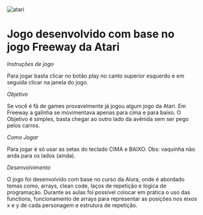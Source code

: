 ![atari](https://user-images.githubusercontent.com/108687467/186008050-27c85a38-2c56-446b-9277-425e2cbbfd19.jpg)

# Jogo desenvolvido com base no jogo Freeway da Atari #


*Instruções de jogo*

Para jogar basta clicar no botão play no canto superior esquerdo e em seguida clicar na janela do jogo.



*Objetivo*

Se você é fã de games provavelmente já jogou algum jogo da Atari. Em Freeway a galinha se movimentava apenas para cima e para baixo. O Objetivo é simples, basta chegar ao outro lado da avênida sem ser pego pelos carros.



*Como Jogar*

Para jogar é só usar as setas do teclado CIMA e BAIXO.
Obs: vaquinha não anda para os lados (ainda).



*Desenvolvimento*

O jogo foi desenvolvido com base no curso da Alura, onde é abordado temas como, arrays, clean code, laços de repetição e lógica de programação. 
Durante as aulas foi possível colocar em prática o uso das functions, funcionamento de arrays para representar as posições nos eixos x e y de cada personagem e estrutura de repetição.


